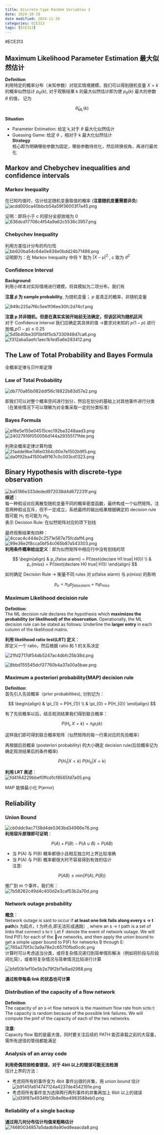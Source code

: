 ```yaml
---
title: Discrete-type Random Variables 2
date: 2024-10-10
date modified: 2024-11-20
categories: ECE313
tags: [ECE313]
---
```


#ECE313 

## Maximum Likelihood Parameter Estimation 最大似然估计

**Definition**  
利用特定的概率分布（未知参数）对现实情境建模，我们可以得到随机变量 $X=k$ 的概率似然估计 $p_{\theta}(k)$, 对于观察结果 k 的最大似然估计即为使 $p_{\theta}(k)$ 最大的参数 $\theta$ 的值， 记为

$$
\hat{\theta}_{ML}(k)
$$

**Situation**
- Parameter Estimation: 给定 k,对于 $\theta$ 最大化似然估计
- Guessing Game: 给定 $\theta$ ，相对于 k 最大化似然估计  
**Strategy**  
核心即为明确哪些参数为固定，哪些参数待优化，然后转换视角，再进行最优化

## Markov and Chebychev inequalities and confidence intervals

### Markov Inequality

在已知均值时，估计给定随机变量取值的概率 (**注意随机变量需要非负**)  
![acdd000ca40bbcb54a59f36003f7a45.png](https://s2.loli.net/2024/10/10/nzOSafVlTgZip7h.png)

证明：即将小于 c 的部分全部放缩为 0  
![636dcd17706c4f54a9a62c5536c3957.png](https://s2.loli.net/2024/10/10/4Ibiq7ytvDLzQmR.png)

### Chebychev Inequality

利用方差估计分布的均匀性  
![bb620ba54c64a0e838e0bdd24b71486.png](https://s2.loli.net/2024/10/10/GPhtcqgKvrS4IMb.png)  
证明即为：在 Markov Inequality 中将 Y 取为 $|X-\mu|^{2}$ , c 取为 $d^{2}$ 

### Confidence Interval

**Background**:  
利用小样本对实际情境进行建模，将其模拟为二项分布，我们有

**注意 $\hat{p}$ 为 sample probability**, 为随机变量； $p$ 是真正的概率，非随机变量

![949c225a7f6c5ee1f06ee30fc2d74cf.png](https://s2.loli.net/2024/10/10/9BoNaQ6irtwxsJz.png)

**注意 p 并非随机，但是在真实实验开始前无法确定，但该区间为随机区间**  
对于 Confidence Interval 我们应确定其具体的值 ->要求对未知的 $p(1-p)$ 进行放缩,$p(1-p)\leq 0.25$  
![5d5b40be30f5bf4f5cb7330948d7ca6.png](https://s2.loli.net/2024/10/10/V7QkON82m3zCBYh.png)  
![f312aba5aefc1aec1b1ed5a6e283412.png](https://s2.loli.net/2024/10/10/M6mCfPd8NptbanX.png)

## The Law of Total Probability and Bayes Formula

全概率定律与贝叶斯定理

### Law of Total Probability

![db770a85b082ddf56c18822b83d57e2.png](https://s2.loli.net/2024/10/10/UXueFVCr6L8Kgfo.png)

即我们可以对整个概率空间进行划分，然后在划分的基础上对其他事件进行分类（在某些情况下可以理解为对全集采取一定的分类标准）

### Bayes Formula

![ef8e5e155e04515cec192ba3248aad3.png](https://s2.loli.net/2024/10/10/XtH3cVQWE5DT47o.png)  
![24027916f050056d144a29355171fde.png](https://s2.loli.net/2024/10/10/T5IPu1fCO8rbnKe.png)

利用全概率定律计算均值  
![21adde9be7d6e0364c60e7e1502b9f5.png](https://s2.loli.net/2024/10/10/svM23UxYbJwN7Ze.png)  
![da0f92ba41500a6f167c0c003cd1323.png](https://s2.loli.net/2024/10/10/SqxobgehvfRZciI.png)

## Binary Hypothesis with discrete-type observation

![ba5186e333deded972038d4d672231f.png](https://s2.loli.net/2024/10/21/OsmUtnkeFIxXgZf.png)  
**综述**：  
每一种假设对应离散型随机变量不同的概率密度函数，最终构成一个似然矩阵。注意两种假设互斥，但不一定成立，系统最终的输出结果根据确定的 decision rule 既可能 $H_{1}$ 也可能为 $H_{0}$  
表示 Decision Rule: 在似然矩阵对应的项下划线



最终观察结果有四种：  
![4ccac4c444e2c2571e567e75fcdaff4.png](https://s2.loli.net/2024/10/21/JrixY1sQOzcnjwP.png)  
![99e36e2f8cca0bf54c065b87a543303.png](https://s2.loli.net/2024/10/21/zL3UAStG62qeyXu.png)  
**利用条件概率给出定义**：即为似然矩阵中相应行中没有划线的项

$$
\begin{align}
& p_{false alarm} = P(\text{declare H1 true| H0})  \\
& p_{miss} = P(\text{declare H0 true| H1})
\end{align}
$$

如何确定 Decision Rule -> 衡量不同 rules 对 p(false alarm) 与 p(miss) 的影响

$$
p_{e} = \pi_{0}p_{false alarm} +\pi_{1}p_{miss}
$$

### Maximum Likelihood decision rule

**Definition**:  
The ML decision rule declares the hypothesis which **maximizes the probability (or likelihood) of the observation**. Operationally, the ML decision rule can be stated as follows: Underline the **larger entry** in each column of the likelihood matrix.

**利用 likelihood ratio test(LRT) 定义**：  
即定义一个 ratio，然后根据 ratio 和 1 的关系决定

![21fd2717df54db5247ac4dbfc25b38d.png](https://s2.loli.net/2024/10/21/f2ln7L8qocjiWJS.png)

![8bbd155545dcf37760b4a37a00a5bae.png](https://s2.loli.net/2024/10/21/965VXZnDMwIclfF.png)

### Maximum a posteriori probability(MAP) decision rule

**Definition**:  
首先引入先验概率（prior probabilities), 分别记为：

$$
\begin{align}
& \pi_{1} = P(H_{1}) \\
& \pi_{0} = P(H_{0})
\end{align}
$$

有了先验概率以后，结合观测结果我们得到联合概率：

$$
P(H_{i}, X = k) = \pi_{i}p_{i}(k)
$$

这样我们即可得到联合概率矩阵（似然矩阵的每一行乘对应的先验概率）

再根据后验概率 (posteriori probability) 的大小确定 decision rule(后验概率记为确定观测结果后的条件概率)

$$
P(H_{1} | X=k) \ P(H_{0} | X=k)
$$

**利用 LRT 表述**：  
![fd4164229bbef0ffcd1cf8565fd7a05.png](https://s2.loli.net/2024/10/21/EvPszUG65aOb4wT.png)
 
 MAP 能够最小化 P(error)

## Reliability

### Union Bound

![cb0ddc9ac7138d4de5363bd34966e76.png](https://s2.loli.net/2024/10/22/EJ5gZHsroGLPDX3.png)  
**利用容斥原理即可证明**：

$$
P(A) + P(B)-P(A \cup B) = P(AB)
$$

- 当 P(A) 与 P(B) 概率都很小且相互独立时上界比较准确
- 当 P(A) 与 P(B) 概率都很大时不容易得到有效的估计  
注意:

$$
P(AB) \leq min\{P(A),P(B)\}
$$

推广到 m 个事件，我们有：  
![7b58262c49d4c400d2e3caf53b2a70d.png](https://s2.loli.net/2024/10/22/ftcYVeNmvbH1yDB.png)

### Network outage probability

**概念**：  
Network outage is said to occur if **at least one link fails along every s -> t path**(s 为起点，t 为终点,即无法形成通路）, where an s -> t path is a set of links that connect s to t: Let F denote the event of network outage. We will find P(F) for each of the ve networks, and then apply the union bound to get a simple upper bound to P(F) for networks B through E:  
![765a270f3c3a9a78e2c657f0fbd0cdc.png](https://s2.loli.net/2024/10/22/rzMgaRbiYGfABjQ.png)  
计算时可以考虑适当分类，或将复杂情况递归到简单情形解决（例如将阶段与阶段间化简），或者将复杂情况与简单情况比较进行计算

![bfd50b1ef10e5b2e79f2bf1e8ad2988.png](https://s2.loli.net/2024/10/22/qznU2OjIVeoMuJ5.png)

**通过枚举每条 link 的状态也可计算**

### Distribution of the capacity of a flow network

**Definition**  
The capacity of an s->t flow network is the maximum flow rate from scto t: The capacity is random because of the possible link failures. We will compute the pmf of the capacity of each of the two networks.

**注意**:  
Capacity flow 取的是最大值，同时要关注后续的 PATH 能否承载之前的大容量，需所有途径的管线都能满足

### Analysis of an array code

**利用奇偶校验检查错误，对于 4bit 以上的错误可能无法检测**  
估计上界的方法：
- 考虑将所有的事件变为 4bit 事件出错的并集，用 union bound 估计  
![b9145fa614747124a4237de4542191e.png](https://s2.loli.net/2024/10/22/Ksy1B8TwOWqQzkR.png)
- 考虑将所有事件变为选择两行两列事件的并集再加上 6bit 以上的错误  
![d39f87a4934fb13b8e9be4983588eb0.png](https://s2.loli.net/2024/10/22/jZGiPS5epdoAb7y.png)

### Reliability of a single backup

**通过用几何分布估计均值来粗略估计**  
![74680034857a5dadb9a90ed8eaacda8.png](https://s2.loli.net/2024/10/22/ZtAQ5Hu1xgkC4Rn.png)

